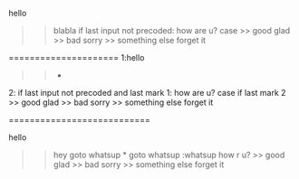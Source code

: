 hello
>>  blabla
if last input not precoded: how are u?
case 
    >> good
        glad
    >> bad
        sorry
    >> something else 
        forget it    

=====================
1:hello
>>  *
2: if last input not precoded and last mark 1: how are u?
case if last mark 2
    >> good
        glad
    >> bad
        sorry
    >> something else 
        forget it    

===========================

hello
  >>hey
    goto whatsup
  >>*
    goto whatsup
:whatsup how r u?
    >> good
        glad
    >> bad
        sorry
    >> something else 
        forget it    
